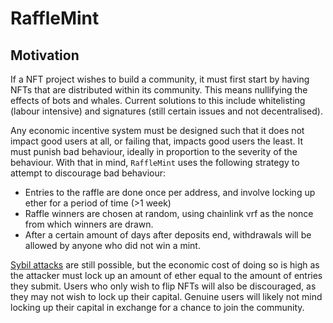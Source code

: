 # RaffleMint

## Motivation

If a NFT project wishes to build a community, it must first start by having NFTs that are distributed within its community. This means nullifying the effects of bots and whales. Current solutions to this include whitelisting (labour intensive) and signatures (still certain issues and not decentralised).

Any economic incentive system must be designed such that it does not impact good users at all, or failing that, impacts good users the least. It must punish bad behaviour, ideally in proportion to the severity of the behaviour. With that in mind, `RaffleMint` uses the following strategy to attempt to discourage bad behaviour:

- Entries to the raffle are done once per address, and involve locking up ether for a period of time (>1 week)
- Raffle winners are chosen at random, using chainlink vrf as the nonce from which winners are drawn.
- After a certain amount of days after deposits end, withdrawals will be allowed by anyone who did not win a mint.

[Sybil attacks](https://en.wikipedia.org/wiki/Sybil_attack) are still possible, but the economic cost of doing so is high as the attacker must lock up an amount of ether equal to the amount of entries they submit. Users who only wish to flip NFTs will also be discouraged, as they may not wish to lock up their capital. Genuine users will likely not mind locking up their capital in exchange for a chance to join the community.
